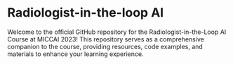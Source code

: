 # Radiologist-in-the-loop AI
Welcome to the official GitHub repository for the Radiologist-in-the-Loop AI Course at MICCAI 2023! This repository serves as a comprehensive companion to the course, providing resources, code examples, and materials to enhance your learning experience.
